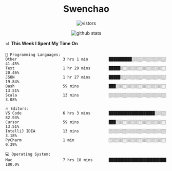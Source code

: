 <h1 align="center">Swenchao</h3>

<p align="center">
  <img src="https://visitor-badge.glitch.me/badge?page_id=Swenchao" alt="vistors" />
</p>

<p align="center">
  <img src="https://github-readme-stats.vercel.app/api?username=Swenchao&count_private=true&show_icons=true&theme=vue-dark&hide_title=true" alt="github stats" />
</p>

<!--START_SECTION:waka-->
📊 **This Week I Spent My Time On** 

```text
💬 Programming Languages: 
Other                    3 hrs 1 min         ██████████░░░░░░░░░░░░░░░   41.45% 
Text                     1 hr 29 mins        █████░░░░░░░░░░░░░░░░░░░░   20.46% 
JSON                     1 hr 27 mins        █████░░░░░░░░░░░░░░░░░░░░   19.84% 
Bash                     59 mins             ███░░░░░░░░░░░░░░░░░░░░░░   13.51% 
Scala                    13 mins             ░░░░░░░░░░░░░░░░░░░░░░░░░   3.08%

🔥 Editors: 
VS Code                  6 hrs 3 mins        ████████████████████░░░░░   82.93% 
Cursor                   59 mins             ███░░░░░░░░░░░░░░░░░░░░░░   13.51% 
IntelliJ IDEA            13 mins             ░░░░░░░░░░░░░░░░░░░░░░░░░   3.18% 
PyCharm                  1 min               ░░░░░░░░░░░░░░░░░░░░░░░░░   0.39%

💻 Operating System: 
Mac                      7 hrs 18 mins       █████████████████████████   100.0%

```


<!--END_SECTION:waka-->
